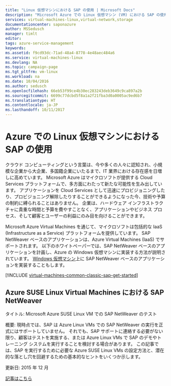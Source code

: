 ```yaml
---
title: "Linux 仮想マシンにおける SAP の使用 | Microsoft Docs"
description: "Microsoft Azure での Linux 仮想マシン (VM) における SAP の使用について説明します"
services: virtual-machines-linux,virtual-network,storage
documentationcenter: saponazure
author: MSSedusch
manager: timlt
editor: 
tags: azure-service-management
keywords: 
ms.assetid: f9cd93dc-71ad-48a4-8778-4e48aec484a6
ms.service: virtual-machines-linux
ms.devlang: NA
ms.topic: campaign-page
ms.tgt_pltfrm: vm-linux
ms.workload: na
ms.date: 10/04/2016
ms.author: sedusch
ms.openlocfilehash: 66eb53f99ce4b30ec283243deb3649c9ca897a2b
ms.sourcegitcommit: 6699c77dcbd5f8a1a2f21fba3d0a0005ac9ed6b7
ms.translationtype: HT
ms.contentlocale: ja-JP
ms.lasthandoff: 10/11/2017
---
```

# <a name="using-sap-on-linux-virtual-machines-in-azure"></a>Azure での Linux 仮想マシンにおける SAP の使用
クラウド コンピューティングという言葉は、今や多くの人々に認知され、小規模な企業から大企業、多国籍企業にいたるまで、IT 業界における存在感を日増しに高めています。 Microsoft Azure はマイクロソフトが提供する Cloud Services プラットフォームで、多方面にわたって新たな可能性を生み出しています。 アプリケーションを Cloud Services として迅速にプロビジョニングしたり、プロビジョニング解除したりすることができるようになった今、技術や予算の制約に縛られることはありません。 企業は、ハードウェア インフラストラクチャに貴重な時間と予算を費やすことなく、アプリケーションやビジネス プロセス、そして顧客とユーザーの利益にのみ目を向けることができます。

Microsoft Azure Virtual Machines を通じて、マイクロソフトは包括的な IaaS (Infrastructure as a Service) プラットフォームを提供しています。 SAP NetWeaver ベースのアプリケーションは、Azure Virtual Machines (IaaS) でサポートされます。 以下のホワイトペーパーでは、SAP NetWeaver ベースのアプリケーションを計画し、Azure の Windows 仮想マシンに実装する方法が説明されています。 [Windows 仮想マシン](../../virtual-machines-windows-classic-sap-get-started.md?toc=%2fazure%2fvirtual-machines%2fwindows%2fclassic%2ftoc.json)上に SAP NetWeaver ベースのアプリケーションを実装することもします。

[!INCLUDE [virtual-machines-common-classic-sap-get-started](../../../../includes/virtual-machines-common-classic-sap-get-started.md)]

## <a name="sap-netweaver-on-azure-suse-linux-virtual-machines"></a>Azure SUSE Linux Virtual Machines における SAP NetWeaver
タイトル: Microsoft Azure SUSE Linux VM での SAP NetWeaver のテスト

概要: 現時点では、SAP は Azure Linux VMs での SAP NetWeaver の実行を正式にはサポートしていません。 それでも、SAP サポートに連絡する必要がない限り、顧客はテストを実施する、または Azure Linux VMs で SAP のデモやトレーニング システムを実行することを検討する場合があります。 この記事では、SAP を実行するために必要な Azure SUSE Linux VMs の設定方法と、潜在的な落とし穴を回避するための基本的なヒントをいくつか示します。

更新日: 2015 年 12 月

[記事はこちら](suse-quickstart.md?toc=%2fazure%2fvirtual-machines%2flinux%2ftoc.json)

